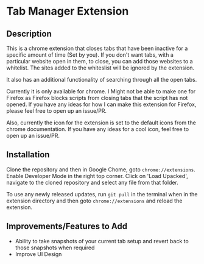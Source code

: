 # Tab Manager Extension

## Description

This is a chrome extension that closes tabs that have been inactive for a specific amount of time (Set by you).
If you don't want tabs, with a particular website open in them, to close, you can add those websites to a whitelist. The sites added to the whiteslist will be ignored by the extension.

It also has an additional functionality of searching through all the open tabs.

Currently it is only available for chrome. I Might not be able to make one for Firefox as Firefox blocks scripts from closing tabs that the script has not opened. If you have any ideas for how I can make this extension for Firefox, please feel free to open up an issue/PR.

Also, currently the icon for the extension is set to the default icons from the chrome documentation. If you have any ideas for a cool icon, feel free to open up an issue/PR.

## Installation

Clone the repository and then in Google Chome, goto `chrome://extensions`. Enable Developer Mode in the right top corner. Click on 'Load Upacked', navigate to the cloned repository and select any file from that folder.

To use any newly released updates, run `git pull` in the terminal when in the extension directory and then goto `chrome://extensions` and reload the extension.

## Improvements/Features to Add
- Ability to take snapshots of your current tab setup and revert back to those snapshots when required
- Improve UI Design
